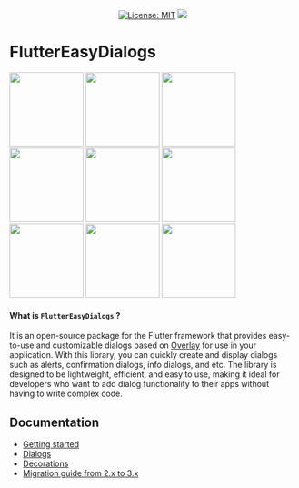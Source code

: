 <p align="center">  
<a href="https://opensource.org/licenses/MIT"><img src="https://img.shields.io/badge/license-MIT-purple.svg" alt="License: MIT"></a>
<a href="https://codecov.io/gh/feduke-nukem/flutter_easy_dialogs" > 
 <img src="https://codecov.io/gh/feduke-nukem/flutter_easy_dialogs/branch/main/graph/badge.svg?token=3CVX3JGPT4"/> 
</a>
</p>

# FlutterEasyDialogs
<a>
    <img src="https://user-images.githubusercontent.com/72284940/227770860-d5885960-2a22-4d3b-bd91-1e0e5488fc7e.gif" width="130"/>
</a><a>
    <img src="https://user-images.githubusercontent.com/72284940/227770870-b2a43e65-01fc-4b90-b518-82fb3539c09b.gif" width="130"/>
</a> <a>
    <img src="https://user-images.githubusercontent.com/72284940/227770871-d0b60af3-10f3-4112-b67c-b42763953456.gif" width="130"/>
</a><a>
    <img src="https://user-images.githubusercontent.com/72284940/227770876-6b10e8f7-e29c-472e-a926-7beb454cc41e.gif" width="130"/>
</a><a>
    <img src="https://user-images.githubusercontent.com/72284940/232207903-9247b1dc-3786-4147-ab5c-28c8612e0f92.gif" width="130"/>
</a><a>
    <img src="https://user-images.githubusercontent.com/72284940/227770950-13bbaa09-5e2e-4524-aa86-2b1ffe1256d8.gif" width="130"/>
</a><a>
    <img src="https://user-images.githubusercontent.com/72284940/227770952-1c0b4d15-b987-4fa1-9a1b-bb6f94b0565e.gif" width="130"/>
</a><a>
    <img src="https://user-images.githubusercontent.com/72284940/227770982-cf2e8efd-8395-440f-aeed-a1b6dd83b66a.gif" width="130"/>
</a><a>
    <img src="https://user-images.githubusercontent.com/72284940/227770993-39ad7bc1-4fa3-4056-b244-192be231d87a.gif" width="130"/>
</a>

#### What is `FlutterEasyDialogs` ?
It is an open-source package for the Flutter framework that provides easy-to-use and customizable dialogs based on [Overlay](https://api.flutter.dev/flutter/widgets/Overlay-class.html) for use in your application. With this library, you can quickly create and display dialogs such as alerts, confirmation dialogs, info dialogs, and etc.
The library is designed to be lightweight, efficient, and easy to use, making it ideal for developers who want to add dialog functionality to their apps without having to write complex code.

## Documentation

- [Getting started]()
- [Dialogs]()
- [Decorations]()
- [Migration guide from 2.x to 3.x]()